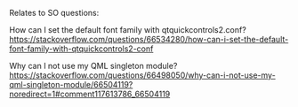 Relates to SO questions:

How can I set the default font family with qtquickcontrols2.conf?
https://stackoverflow.com/questions/66534280/how-can-i-set-the-default-font-family-with-qtquickcontrols2-conf


Why can I not use my QML singleton module?
https://stackoverflow.com/questions/66498050/why-can-i-not-use-my-qml-singleton-module/66504119?noredirect=1#comment117613786_66504119
